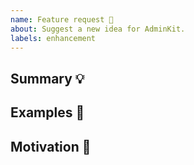 ```yaml
---
name: Feature request 💄
about: Suggest a new idea for AdminKit.
labels: enhancement
---
```


<!-- Provide a general summary of the feature in the Title above -->

## Summary 💡

<!-- Describe how it should work. -->

## Examples 🌈

<!--
  Provide a link to the AdminKit specification, other implementations,
  or screenshots of the expected behavior.
-->

## Motivation 🔦

<!--
  What are you trying to accomplish? How has the lack of this feature affected you?
  Providing context helps us come up with a solution that is most useful in the real world.
-->
